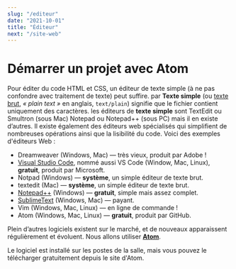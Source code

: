 ```yaml
---
slug: "/editeur"
date: "2021-10-01"
title: "Éditeur"
next: "/site-web"
---
```


# Démarrer un projet avec Atom

Pour éditer du code HTML et CSS, un éditeur de texte simple (à ne pas confondre avec traitement de texte) peut suffire. par **Texte simple** (ou [texte brut](https://fr.wikipedia.org/wiki/Texte_brut), *« plain text »* en anglais, `text/plain`) signifie que le fichier contient uniquement des caractères. les éditeurs de **texte simple** sont TextEdit ou Smultron (sous Mac) Notepad ou Notepad++ (sous PC) mais il en existe d’autres. Il existe également des éditeurs web spécialisés qui simplifient de nombreuses opérations ainsi que la lisibilité du code. Voici des exemples d'éditeurs Web :

- Dreamweaver (Windows, Mac) — très vieux, produit par Adobe !
- [Visual Studio Code](https://code.visualstudio.com/), nommé aussi VS Code (Window, Mac, Linux), **gratuit**, produit par Microsoft.
- Notpad (Windows) — **système**, un simple éditeur de texte brut.
- textedit (Mac) — **système**, un simple éditeur de texte brut.
- [Notepad++](https://notepad-plus-plus.org/) (Windows) — **gratuit**, simple mais assez complet. 
- [SublimeText](https://www.sublimetext.com/) (Windows, Mac) — payant. 
- Vim (Windows, Mac, Linux) — en ligne de commande !
- Atom (Windows, Mac, Linux) — **gratuit**, produit par GitHub. 

Plein d’autres logiciels existent sur le marché, et de nouveaux apparaissent régulièrement et évoluent. Nous allons utiliser **[Atom](http://atom.io/)**.

Le logiciel est installé sur les postes de la salle, mais vous pouvez le télécharger gratuitement depuis le site d'Atom. 



